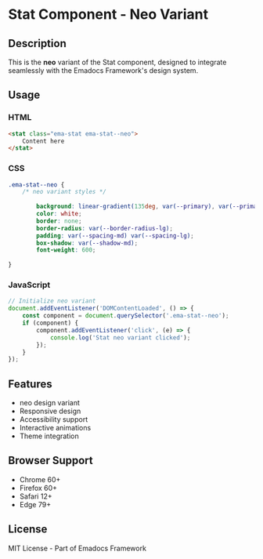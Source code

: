 # Stat Component - Neo Variant

## Description
This is the **neo** variant of the Stat component, designed to integrate seamlessly with the Emadocs Framework's design system.

## Usage

### HTML
```html
<stat class="ema-stat ema-stat--neo">
    Content here
</stat>
```

### CSS
```css
.ema-stat--neo {
    /* neo variant styles */
    
        background: linear-gradient(135deg, var(--primary), var(--primary-dark));
        color: white;
        border: none;
        border-radius: var(--border-radius-lg);
        padding: var(--spacing-md) var(--spacing-lg);
        box-shadow: var(--shadow-md);
        font-weight: 600;
    
}
```

### JavaScript
```javascript
// Initialize neo variant
document.addEventListener('DOMContentLoaded', () => {
    const component = document.querySelector('.ema-stat--neo');
    if (component) {
        component.addEventListener('click', (e) => {
            console.log('Stat neo variant clicked');
        });
    }
});
```

## Features
- neo design variant
- Responsive design
- Accessibility support
- Interactive animations
- Theme integration

## Browser Support
- Chrome 60+
- Firefox 60+
- Safari 12+
- Edge 79+

## License
MIT License - Part of Emadocs Framework
